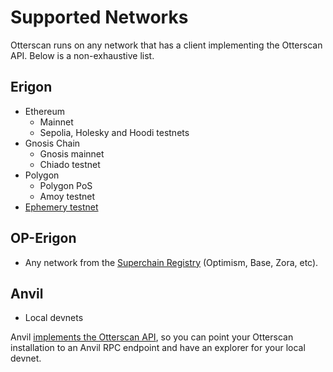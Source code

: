 # Supported Networks

Otterscan runs on any network that has a client implementing the Otterscan API. Below is a non-exhaustive list.

## Erigon

- Ethereum
  - Mainnet
  - Sepolia, Holesky and Hoodi testnets
- Gnosis Chain
  - Gnosis mainnet
  - Chiado testnet
- Polygon
  - Polygon PoS
  - Amoy testnet
- [Ephemery testnet](../cookbook/ephemery.md)

## OP-Erigon

- Any network from the [Superchain Registry](https://github.com/ethereum-optimism/superchain-registry/) (Optimism, Base, Zora, etc).

## Anvil

- Local devnets

Anvil [implements the Otterscan API](https://getfoundry.sh/anvil/reference/#otterscan-methods), so you can point your Otterscan installation to an Anvil RPC endpoint and have an explorer for your local devnet.
